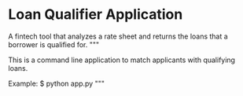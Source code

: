 # Loan Qualifier Application
A fintech tool that analyzes a rate sheet and returns the loans that a borrower is qualified for.
"""

This is a command line application to match applicants with qualifying loans.

Example:
    $ python app.py
"""